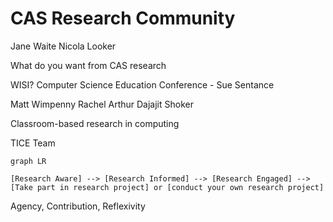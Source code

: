 CAS Research Community
======================

Jane Waite
Nicola Looker

What do you want from CAS research

WISI? Computer Science Education Conference - Sue Sentance

Matt Wimpenny
Rachel Arthur
Dajajit Shoker


Classroom-based research in computing

TICE Team

```mermaid
graph LR

[Research Aware] --> [Research Informed] --> [Research Engaged] --> [Take part in research project] or [conduct your own research project]
```

Agency, Contribution, Reflexivity

